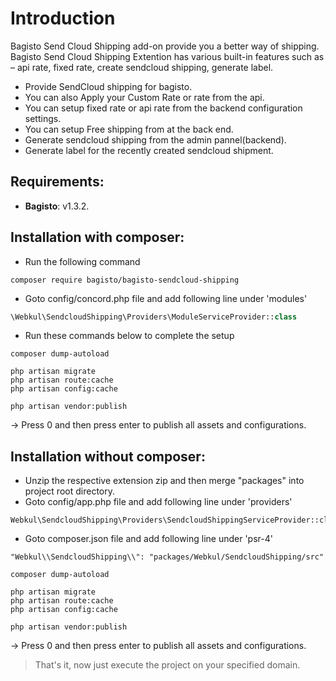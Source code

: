 # Introduction

Bagisto Send Cloud Shipping add-on provide you a better way of shipping. Bagisto Send Cloud Shipping Extention has various built-in features such as – api rate, fixed rate, create sendcloud shipping, generate label.

- Provide SendCloud shipping for bagisto.
- You can also Apply your Custom Rate or rate from the api.
- You can setup fixed rate or api rate from the backend configuration settings.
- You can setup Free shipping from at the back end.
- Generate sendcloud shipping from the admin pannel(backend).
- Generate label for the recently created sendcloud shipment.


## Requirements:

- **Bagisto**: v1.3.2.

## Installation with composer:
- Run the following command
```
composer require bagisto/bagisto-sendcloud-shipping
```

- Goto config/concord.php file and add following line under 'modules'
```php
\Webkul\SendcloudShipping\Providers\ModuleServiceProvider::class
```

- Run these commands below to complete the setup
```
composer dump-autoload
```

```
php artisan migrate
php artisan route:cache
php artisan config:cache
```

```
php artisan vendor:publish
```
-> Press 0 and then press enter to publish all assets and configurations.

## Installation without composer:

- Unzip the respective extension zip and then merge "packages" into project root directory.
- Goto config/app.php file and add following line under 'providers'

```
Webkul\SendcloudShipping\Providers\SendcloudShippingServiceProvider::class
```

- Goto composer.json file and add following line under 'psr-4'

```
"Webkul\\SendcloudShipping\\": "packages/Webkul/SendcloudShipping/src"

```
```
composer dump-autoload
```

```
php artisan migrate
php artisan route:cache
php artisan config:cache
```

```
php artisan vendor:publish
```
-> Press 0 and then press enter to publish all assets and configurations.

> That's it, now just execute the project on your specified domain.
